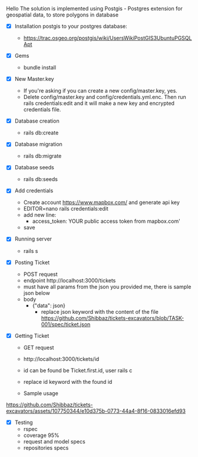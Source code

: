 Hello The solution is implemented using Postgis - Postgres extension for geospatial data, to store polygons in database
- [x] Installation postgis to your postgres database:
  - https://trac.osgeo.org/postgis/wiki/UsersWikiPostGIS3UbuntuPGSQLApt
- [x] Gems
  - bundle install
- [x] New Master.key
  - If you're asking if you can create a new config/master.key, yes.
  - Delete config/master.key and config/credentials.yml.enc. Then run rails credentials:edit and it will make a new key and encrypted credentials file.
- [x] Database creation
  - rails db:create
- [x] Database migration
  - rails db:migrate
- [x] Database seeds
  - rails db:seeds
- [x] Add credentials
  - Create account https://www.mapbox.com/ and generate api key
  - EDITOR=nano rails credentials:edit
  - add new line:
    - access_token: YOUR public access token from mapbox.com'
  - save
- [x] Running server
  - rails s
     
- [x] Posting Ticket
  - POST request
  - endpoint http://localhost:3000/tickets
  - must have all params from the json you provided me, there is sample json below
  - body
    - {"data": json}
      - replace json keyword with the content of the file  https://github.com/Shibbaz/tickets-excavators/blob/TASK-001/spec/ticket.json
- [x] Getting Ticket
  - GET request
  - http://localhost:3000/tickets/id
  - id can be found be Ticket.first.id, user rails c
  - replace id keyword with the found id
     
  - Sample usage
    

https://github.com/Shibbaz/tickets-excavators/assets/107750344/e10d375b-0773-44a4-8f16-0833016efd93

- [x] Testing
  - rspec
  - coverage 95%
  - request and model specs
  - repositories specs







